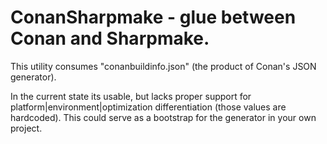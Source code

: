 # ConanSharpmake - glue between Conan and Sharpmake.

This utility consumes "conanbuildinfo.json" (the product of Conan's JSON generator).

In the current state its usable, but lacks proper support for platform|environment|optimization differentiation (those values are hardcoded).
This could serve as a bootstrap for the generator in your own project.

